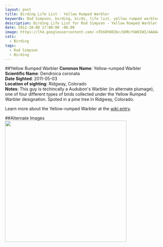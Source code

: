 ```yaml
---
layout: post
title: Birding Life List - Yellow Rumped Warbler
keywords: Rod Simpson, birding, birds, life list, yellow rumped warbler
description: Birding Life List for Rod Simpson - Yellow Rumped Warbler
date: 2012-10-08 17:00:00 -06:00
image: https://lh4.googleusercontent.com/-nTbS0h083bc/UHRcYGWXIWI/AAAAAAAAAhA/5LZgd_MDscA/s640/untitled.jpg
cats:
  - Birding
tags:
  - Rod Simpson
  - Birding
---
```


##Yellow Rumped Warbler
**Common Name**: Yellow-rumped Warbler  
**Scientific Name**: Dendroica coronata  
**Date Sighted**: 2011-05-03  
**Location of sighting**: Ridgway, Colorado  
**Notes**: This guy is techincally a Audubon's Warbler (in alternate plumage), one of four different types of birds collected under the Yellow Rumped 
Warbler designation. Spoted in a pine tree in Ridgway, Colorado.

Learn more about the Yellow-rumped Warbler at the [wiki entry](http://en.wikipedia.org/wiki/Yellow-rumped_Warbler).

##Alternate Images
<a href="https://lh3.googleusercontent.com/-hmNL-A4IknA/UHRedkiIZQI/AAAAAAAAAhc/UfXBQsVz7G8/s400/untitled.jpg"><img src="https://lh3.googleusercontent.com/-hmNL-A4IknA/UHRedkiIZQI/AAAAAAAAAhc/UfXBQsVz7G8/s400/untitled.jpg" style="width: 400px"></a>